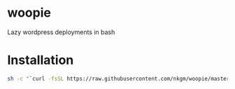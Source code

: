# woopie
Lazy wordpress deployments in bash

# Installation
```bash
sh -c "`curl -fsSL https://raw.githubusercontent.com/nkgm/woopie/master/install.sh`"
```
